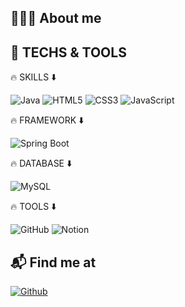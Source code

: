 ## 🙋🏻‍♂️ About me

<!-- 🐣 I am a beginner
✍🏻 I started studying on Jan, 2020
🧑🏻‍💻 I want to be a front-end developer
🌳 I have a bachelor's degree in forestry -->

## 🚀 TECHS & TOOLS

🔥 SKILLS ⬇️

![Java](https://img.shields.io/badge/Java-007396?style=flat-square&logo=java&logoColor=white)
![HTML5](https://img.shields.io/badge/HTML5-E34F26?style=flat-square&logo=html5&logoColor=white)
![CSS3](https://img.shields.io/badge/CSS3-1572B6?style=flat-square&logo=css3)
![JavaScript](https://img.shields.io/badge/JavaScript-F7DF1E?style=flat-square&logo=javascript&logoColor=white)

🔥 FRAMEWORK ⬇️

![Spring Boot](https://img.shields.io/badge/Spring%20Boot-6DB33F?style=flat-square&logo=spring-boot&logoColor=white)

🔥 DATABASE ⬇️

![MySQL](https://img.shields.io/badge/MySQL-white?style=flat-square&logo=mysql)

🔥 TOOLS ⬇️

![GitHub](https://img.shields.io/badge/GitHub-181717?style=flat-square&logo=github)
![Notion](https://img.shields.io/badge/Notion-181717?style=flat-square&logo=Notion&logoColor=white)

## 📬 Find me at

<!-- [![Portfolio](https://img.shields.io/badge/My_page-181717?style=flat-square&logo=github)](https://www.keemtj.com) -->

[![Github](https://img.shields.io/badge/GitHub-181717?style=flat-square&logo=github)](https://github.com/Jungwoo-Ryu)

<!-- 🥅 My Goals: I'll learn these ⬇️
![Node.js](https://img.shields.io/badge/Node.js-323232?style=flat-square&logo=Node.js)
![MongoDB](https://img.shields.io/badge/MongoDB-323232?style=flat-square&logo=mongodb)
![Amazon AWS](https://img.shields.io/badge/AWS-232F3E?style=flat-square&logo=amazon-aws)

![Python](https://img.shields.io/badge/-Python-323232?style=flat-square&logo=Python) -->
